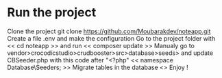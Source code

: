 # Run the project
Clone the project git clone https://github.com/Moubarakdev/noteapp.git
Create a file .env and make the configuration
Go to the project folder with << cd noteapp >> and run << composer update >>
Manualy go to vendor>crocodicstudio>crudbooster>src>database>seeds> and update CBSeeder.php with this code after "<?php" << namespace Database\Seeders; >>
Migrate tables in the database <> Enjoy !
